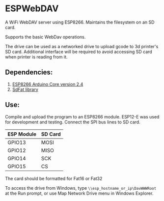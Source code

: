 # ESPWebDAV
A WiFi WebDAV server using ESP8266. Maintains the filesystem on an SD card.

Supports the basic WebDav operations.

The drive can be used as a networked drive to upload gcode to 3d printer's SD card. Additional interface will be required to avoid accessing SD card when printer is reading from it.


## Dependencies:
1. [ESP8266 Arduino Core version 2.4](https://github.com/esp8266/Arduino)
2. [SdFat library](https://github.com/greiman/SdFat)
  

## Use:
Compile and upload the program to an ESP8266 module. ESP12-E was used for development and testing.
Connect the SPI bus lines to SD card.

ESP Module|SD Card
---|---
GPIO13|MOSI   
GPIO12|MISO   
GPIO14|SCK    
GPIO15|CS   

The card should be formatted for Fat16 or Fat32

To access the drive from Windows, type ```\\esp_hostname_or_ip\DavWWWRoot``` at the Run prompt, or use Map Network Drive menu in Windows Explorer.
